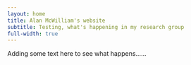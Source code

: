```yaml
---
layout: home
title: Alan McWilliam's website
subtitle: Testing, what's happening in my research group
full-width: true
---
```



Adding some text here to see what happens......
